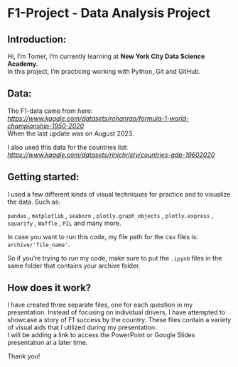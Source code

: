 # F1-Project - Data Analysis Project

## Introduction:
Hi, I’m Tomer, I’m currently learning at **New York City Data Science Academy.**\
In this project, I’m practicing working with Python, Git and GitHub.

## Data:
The F1-data came from here: *https://www.kaggle.com/datasets/rohanrao/formula-1-world-championship-1950-2020* \
When the last update was on August 2023.

I also used this data for the countries list: *https://www.kaggle.com/datasets/rinichristy/countries-gdp-19602020*

 

## Getting started:
I used a few different kinds of visual techniques for practice and to visualize the data. Such as:

`pandas` , `matplotlib` , `seaborn` , `plotly.graph_objects` , `plotly.express` , `squarify` , `Waffle` , `PIL` and many more.


In case you want to run this code, my file path for the csv files is: `archive/'file_name'`.

So if you’re trying to run my code, make sure to put the `.ipynb` files in the same folder that contains your archive folder.

## How does it work?
I have created three separate files, one for each question in my presentation. 
Instead of focusing on individual drivers, I have attempted to showcase a story of F1 success by the country.
These files contain a variety of visual aids that I utilized during my presentation.\
I will be adding a link to access the PowerPoint or Google Slides presentation at a later time.

Thank you! 
